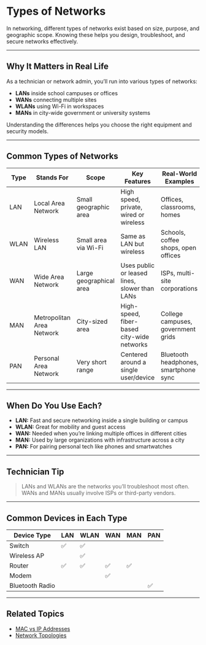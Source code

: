 # Types of Networks

In networking, different types of networks exist based on size, purpose, and geographic scope. Knowing these helps you design, troubleshoot, and secure networks effectively.

---

## Why It Matters in Real Life

As a technician or network admin, you’ll run into various types of networks:
- **LANs** inside school campuses or offices
- **WANs** connecting multiple sites
- **WLANs** using Wi-Fi in workspaces
- **MANs** in city-wide government or university systems

Understanding the differences helps you choose the right equipment and security models.

---

## Common Types of Networks

| Type  | Stands For         | Scope                  | Key Features                                  | Real-World Examples                  |
|-------|--------------------|------------------------|-----------------------------------------------|--------------------------------------|
| LAN   | Local Area Network | Small geographic area  | High speed, private, wired or wireless        | Offices, classrooms, homes           |
| WLAN  | Wireless LAN       | Small area via Wi-Fi   | Same as LAN but wireless                      | Schools, coffee shops, open offices  |
| WAN   | Wide Area Network  | Large geographical area| Uses public or leased lines, slower than LANs | ISPs, multi-site corporations        |
| MAN   | Metropolitan Area Network | City-sized area   | High-speed, fiber-based city-wide networks    | College campuses, government grids   |
| PAN   | Personal Area Network | Very short range     | Centered around a single user/device          | Bluetooth headphones, smartphone sync|

---

## When Do You Use Each?

- **LAN:** Fast and secure networking inside a single building or campus
- **WLAN:** Great for mobility and guest access
- **WAN:** Needed when you’re linking multiple offices in different cities
- **MAN:** Used by large organizations with infrastructure across a city
- **PAN:** For pairing personal tech like phones and smartwatches

---

## Technician Tip

> LANs and WLANs are the networks you’ll troubleshoot most often. WANs and MANs usually involve ISPs or third-party vendors.

---

## Common Devices in Each Type

| Device Type     | LAN | WLAN | WAN | MAN | PAN |
|-----------------|-----|------|-----|-----|-----|
| Switch          | ✅   | ✅    |     |     |     |
| Wireless AP     |     | ✅    |     |     |     |
| Router          | ✅   | ✅    | ✅   | ✅   |     |
| Modem           |     |      | ✅   |     |     |
| Bluetooth Radio |     |      |     |     | ✅   |

---

## Related Topics
- [MAC vs IP Addresses](MAC_vs_IP_Addresses.md)
- [Network Topologies](../07-Network_Topologies_and_Design/Star_Bus_Ring_Mesh_Hybrid.md)

